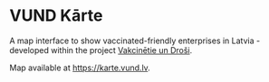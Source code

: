 # VUND Kārte
A map interface to show vaccinated-friendly enterprises in Latvia - developed within the project [Vakcinētie un Droši](https://vund.lv).

Map available at https://karte.vund.lv.